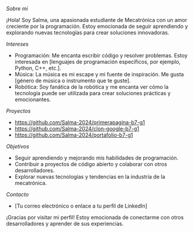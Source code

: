 
*Sobre mí*

¡Hola! Soy Salma, una apasionada estudiante de Mecatrónica con un amor creciente por la programación. Estoy emocionada de seguir aprendiendo y explorando nuevas tecnologías para crear soluciones innovadoras.

*Intereses*

- Programación: Me encanta escribir código y resolver problemas. Estoy interesada en [lenguajes de programación específicos, por ejemplo, Python, C++, etc.].
- Música: La música es mi escape y mi fuente de inspiración. Me gusta [género de música o instrumento que te guste].
- Robótica: Soy fanática de la robótica y me encanta ver cómo la tecnología puede ser utilizada para crear soluciones prácticas y emocionantes.

*Proyectos*

- https://github.com/Salma-2024/primerapagina-b7-g1
- https://github.com/Salma-2024/clon-google-b7-g1
- https://github.com/Salma-2024/portafolio-b7-g1

*Objetivos*

- Seguir aprendiendo y mejorando mis habilidades de programación.
- Contribuir a proyectos de código abierto y colaborar con otros desarrolladores.
- Explorar nuevas tecnologías y tendencias en la industria de la mecatrónica.

*Contacto*

- [Tu correo electrónico o enlace a tu perfil de LinkedIn]

¡Gracias por visitar mi perfil! Estoy emocionada de conectarme con otros desarrolladores y aprender de sus experiencias.
